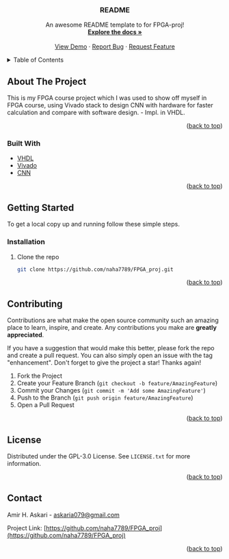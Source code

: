 <div id="top"></div>

<!-- PROJECT LOGO -->
<br />
<div align="center">

  <h3 align="center">README</h3>

  <p align="center">
    An awesome README template to for FPGA-proj!
    <br />
    <a href="https://github.com/naha7789/FPGA_proj"><strong>Explore the docs »</strong></a>
    <br />
    <br />
    <a href="https://github.com/naha7789/FPGA_proj">View Demo</a>
    ·
    <a href="https://github.com/naha7789/FPGA_proj/issues">Report Bug</a>
    ·
    <a href="https://github.com/naha7789/FPGA_proj/issues">Request Feature</a>
  </p>
</div>



<!-- TABLE OF CONTENTS -->
<details>
  <summary>Table of Contents</summary>
  <ol>
    <li>
      <a href="#about-the-project">About The Project</a>
      <ul>
        <li><a href="#built-with">Built With</a></li>
      </ul>
    </li>
    <li>
      <a href="#getting-started">Getting Started</a>
      <ul>
        <li><a href="#prerequisites">Prerequisites</a></li>
        <li><a href="#installation">Installation</a></li>
      </ul>
    </li>

    <li><a href="#contributing">Contributing</a></li>
    <li><a href="#license">License</a></li>
    <li><a href="#contact">Contact</a></li>

  </ol>
</details>



<!-- ABOUT THE PROJECT -->
## About The Project
This is my FPGA course project which I was used to show off myself in FPGA course, using Vivado stack to design CNN with hardware for faster calculation and compare with software design. - Impl. in VHDL.

<p align="right">(<a href="#top">back to top</a>)</p>



### Built With

* [VHDL](https://en.wikipedia.org/wiki/VHDL#:~:text=The%20VHSIC%20Hardware%20Description%20Language,%2C%20documentation%2C%20and%20verification%20purposes.)
* [Vivado](https://www.xilinx.com/products/design-tools/vivado.html)
* [CNN](https://en.wikipedia.org/wiki/Convolutional_neural_network)


<p align="right">(<a href="#top">back to top</a>)</p>



<!-- GETTING STARTED -->
## Getting Started


To get a local copy up and running follow these simple steps.

### Installation


1. Clone the repo
   ```sh
   git clone https://github.com/naha7789/FPGA_proj.git
   ```
<p align="right">(<a href="#top">back to top</a>)</p>




<!-- CONTRIBUTING -->
## Contributing

Contributions are what make the open source community such an amazing place to learn, inspire, and create. Any contributions you make are **greatly appreciated**.

If you have a suggestion that would make this better, please fork the repo and create a pull request. You can also simply open an issue with the tag "enhancement".
Don't forget to give the project a star! Thanks again!

1. Fork the Project
2. Create your Feature Branch (`git checkout -b feature/AmazingFeature`)
3. Commit your Changes (`git commit -m 'Add some AmazingFeature'`)
4. Push to the Branch (`git push origin feature/AmazingFeature`)
5. Open a Pull Request

<p align="right">(<a href="#top">back to top</a>)</p>



<!-- LICENSE -->
## License

Distributed under the GPL-3.0 License. See `LICENSE.txt` for more information.

<p align="right">(<a href="#top">back to top</a>)</p>



<!-- CONTACT -->
## Contact

Amir H. Askari - askaria079@gmail.com

Project Link: [https://github.com/naha7789/FPGA_proj](https://github.com/naha7789/FPGA_proj)

<p align="right">(<a href="#top">back to top</a>)</p>




